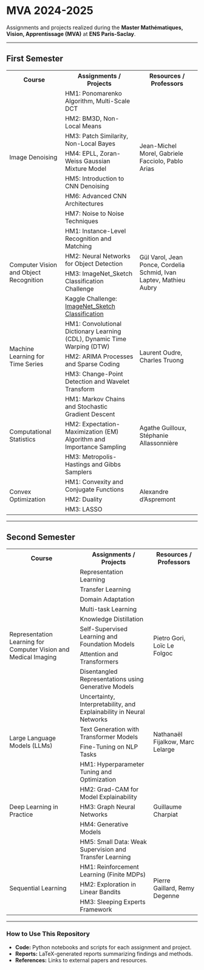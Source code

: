 <!DOCTYPE html>
<html>
<head>

</head>
<body>

<h1>MVA 2024-2025</h1>
<p>Assignments and projects realized during the <strong>Master Mathématiques, Vision, Apprentissage (MVA)</strong> at <strong>ENS Paris-Saclay</strong>.</p>

<hr>

<h2>First Semester</h2>
<table>
  <tr>
    <th>Course</th>
    <th>Assignments / Projects</th>
    <th>Resources / Professors</th>
  </tr>
  <!-- Image Denoising -->
  <tr>
    <td rowspan="7" class="centered">Image Denoising</td>
    <td>HM1: Ponomarenko Algorithm, Multi-Scale DCT</td>
    <td rowspan="7" class="centered">Jean-Michel Morel, Gabriele Facciolo, Pablo Arias</td>
  </tr>
  <tr><td>HM2: BM3D, Non-Local Means</td></tr>
  <tr><td>HM3: Patch Similarity, Non-Local Bayes</td></tr>
  <tr><td>HM4: EPLL, Zoran-Weiss Gaussian Mixture Model</td></tr>
  <tr><td>HM5: Introduction to CNN Denoising</td></tr>
  <tr><td>HM6: Advanced CNN Architectures</td></tr>
  <tr><td>HM7: Noise to Noise Techniques</td></tr>
  
  <!-- Computer Vision and Object Recognition -->
  <tr>
    <td rowspan="4" class="centered">Computer Vision and Object Recognition</td>
    <td>HM1: Instance-Level Recognition and Matching</td>
    <td rowspan="4" class="centered">Gül Varol, Jean Ponce, Cordelia Schmid, Ivan Laptev, Mathieu Aubry</td>
  </tr>
  <tr><td>HM2: Neural Networks for Object Detection</td></tr>
  <tr><td>HM3: ImageNet_Sketch Classification Challenge</td></tr>
  <tr><td>Kaggle Challenge: <a href="https://www.kaggle.com/competitions/mva-recvis-2024/overview">ImageNet_Sketch Classification</a></td></tr>

  <!-- Machine Learning for Time Series -->
  <tr>
    <td rowspan="3" class="centered">Machine Learning for Time Series</td>
    <td>HM1: Convolutional Dictionary Learning (CDL), Dynamic Time Warping (DTW)</td>
    <td rowspan="3" class="centered">Laurent Oudre, Charles Truong</td>
  </tr>
  <tr><td>HM2: ARIMA Processes and Sparse Coding</td></tr>
  <tr><td>HM3: Change-Point Detection and Wavelet Transform</td></tr>
  
  <!-- Computational Statistics -->
  <tr>
    <td rowspan="3" class="centered">Computational Statistics</td>
    <td>HM1: Markov Chains and Stochastic Gradient Descent</td>
    <td rowspan="3" class="centered">Agathe Guilloux, Stéphanie Allassonnière</td>
  </tr>
  <tr><td>HM2: Expectation-Maximization (EM) Algorithm and Importance Sampling</td></tr>
  <tr><td>HM3: Metropolis-Hastings and Gibbs Samplers</td></tr>

  <!-- Convex Optimization -->
  <tr>
    <td rowspan="3" class="centered">Convex Optimization</td>
    <td>HM1: Convexity and Conjugate Functions</td>
    <td rowspan="3" class="centered">Alexandre d’Aspremont</td>
  </tr>
  <tr><td>HM2: Duality</td></tr>
  <tr><td>HM3: LASSO</td></tr>
</table>

<hr>

<h2>Second Semester</h2>
<table>
  <tr>
    <th>Course</th>
    <th>Assignments / Projects</th>
    <th>Resources / Professors</th>
  </tr>
  <!-- Representation Learning -->
  <tr>
    <td rowspan="9" class="centered">Representation Learning for Computer Vision and Medical Imaging</td>
    <td>Representation Learning</td>
    <td rowspan="9" class="centered">Pietro Gori, Loïc Le Folgoc</td>
  </tr>
  <tr><td>Transfer Learning</td></tr>
  <tr><td>Domain Adaptation</td></tr>
  <tr><td>Multi-task Learning</td></tr>
  <tr><td>Knowledge Distillation</td></tr>
  <tr><td>Self-Supervised Learning and Foundation Models</td></tr>
  <tr><td>Attention and Transformers</td></tr>
  <tr><td>Disentangled Representations using Generative Models</td></tr>
  <tr><td>Uncertainty, Interpretability, and Explainability in Neural Networks</td></tr>
  
  <!-- Large Language Models -->
  <tr>
    <td rowspan="2" class="centered">Large Language Models (LLMs)</td>
    <td>Text Generation with Transformer Models</td>
    <td rowspan="2" class="centered">Nathanaël Fijalkow, Marc Lelarge</td>
  </tr>
  <tr><td>Fine-Tuning on NLP Tasks</td></tr>

  <!-- Deep Learning in Practice -->
  <tr>
    <td rowspan="5" class="centered">Deep Learning in Practice</td>
    <td>HM1: Hyperparameter Tuning and Optimization</td>
    <td rowspan="5" class="centered">Guillaume Charpiat</td>
  </tr>
  <tr><td>HM2: Grad-CAM for Model Explainability</td></tr>
  <tr><td>HM3: Graph Neural Networks</td></tr>
  <tr><td>HM4: Generative Models</td></tr>
  <tr><td>HM5: Small Data: Weak Supervision and Transfer Learning</td></tr>

  <!-- Sequential Learning -->
  <tr>
    <td rowspan="3" class="centered">Sequential Learning</td>
    <td>HM1: Reinforcement Learning (Finite MDPs)</td>
    <td rowspan="3" class="centered">Pierre Gaillard, Remy Degenne</td>
  </tr>
  <tr><td>HM2: Exploration in Linear Bandits</td></tr>
  <tr><td>HM3: Sleeping Experts Framework</td></tr>
</table>

<hr>

<h3>How to Use This Repository</h3>
<ul>
  <li><strong>Code:</strong> Python notebooks and scripts for each assignment and project.</li>
  <li><strong>Reports:</strong> LaTeX-generated reports summarizing findings and methods.</li>
  <li><strong>References:</strong> Links to external papers and resources.</li>
</ul>

</body>
</html>
